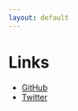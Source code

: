 ```yaml
---
layout: default
---
```


# Links

- [GitHub](https://github.com/chaoticweg)
- [Twitter](https://twitter.com/chaoticweg)